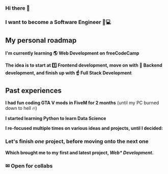 ### Hi there 👋
### I want to become a Software Engineer 👑💻
## My personal roadmap
**I'm currently learning 🌎 Web Development on freeCodeCamp**

**The idea is to start at 1️⃣ Frontend development, move on with 🎯 Backend development, and finish up with ☝ Full Stack Development**

## Past experiences

**I had fun coding GTA V mods in FiveM for 2 months** (until my PC burned down to hell 🔥)

**I started learning Python to learn Data Science**

**I re-focused multiple times on various ideas and projects, until I decided:**

### Let's finish *one* project, before moving onto the next one
**Which brought me to my first and latest project, *Web\* Development*.**
### ✉ Open for collabs
<!--
**Whoeza/whoeza** is a ✨ _special_ ✨ repository because its `README.md` (this file) appears on your GitHub profile.

Here are some ideas to get you started:

- 🔭 I’m currently working on full stack development...
- 🌱 I’m currently learning frontend web development...
- 👯 I’m looking to collaborate on games development, web development, data science...
- 🤔 I’m looking for help with ...
- 💬 Ask me about music...
- 📫 How to reach me: @ me from any repository or add me to a pull request...
- 😄 Pronouns: he/him...
- ⚡ Fun fact: ...
-->
